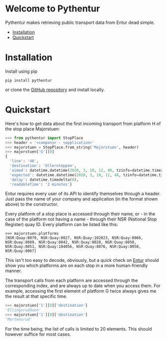 # Welcome to Pythentur

Pythentur makes retrieving public transport data from Entur dead simple.

- [Installation](#installation)
- [Quickstart](#quickstart)

# Installation

Install using pip

```
pip install pythentur
```

or clone the [GitHub repository](https://github.com/kmaasrud/pythentur) and install locally.

# Quickstart

Here's how to get data about the first incoming transport from platform H of the stop place Majorstuen:

```python
>>> from pythentur import StopPlace
>>> header = '<company> - <application>'
>>> majorstuen = StopPlace.from_string('Majorstuen', header)
>>> majorstuen['G'][0]
{
  'line': '46',
  'destination': 'Ullerntoppen',
  'aimed': datetime.datetime(2020, 3, 10, 12, 48, tzinfo=datetime.timezone(datetime.timedelta(seconds=3600))),
  'expected': datetime.datetime(2020, 3, 10, 12, 48, tzinfo=datetime.timezone(datetime.timedelta(seconds=3600))),
  'delay': datetime.timedelta(0),
  'readableTime': '2 minutes'}
```

Entur requires every user of its API to identify themselves through a header. Just pass the name of your company and application (in the format shown above) to the constructor.

Every platform of a stop place is accessed through their name, or - in the case of the platform not having a name - through their NSR (National Stop Register) quay ID. Every platform can be listed like this:

```
>>> majorstuen.platforms
[NSR:Quay:8079, NSR:Quay:8027, NSR:Quay:102023, NSR:Quay:8066,
NSR:Quay:8089, NSR:Quay:8042, NSR:Quay:8028, NSR:Quay:8050,
NSR:Quay:8051, NSR:Quay:104056, NSR:Quay:8076, NSR:Quay:8058,
NSR:Quay:8067]
```

This isn't too easy to decode, obviously, but a quick check on [Entur](https://entur.no/avgangstavle) should show you which platforms are on each stop in a more human-friendly manner. 

The transport calls from each platform are accessed through the corresponding index, and are always up to date when you access them. For example, accessing the first element of platform G twice always gives me the result at that specific time.

```python
>>> majorstuen['1'][0]['destination']
'Ellingsrudåsen'
>>> majorstuen['1'][0]['destination']
'Mortensrud'
```

For the time being, the list of calls is limited to 20 elements. This should however suffice for most cases.